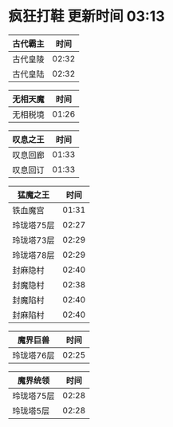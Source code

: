 # 疯狂打鞋 更新时间 03:13

| 古代霸主   | 时间    |
|--------|-------|
| 古代皇陵 | 02:32 |
| 古代皇陆 | 02:32 |

| 无相天魔   | 时间    |
|--------|-------|
| 无相税境 | 01:26 |

| 叹息之王   | 时间    |
|--------|-------|
| 叹息回廊 | 01:33 |
| 叹息回订 | 01:33 |

| 猛魔之王   | 时间    |
|--------|-------|
| 铁血魔宫 | 01:31 |
| 玲珑塔75层 | 02:27 |
| 玲珑塔73层 | 02:29 |
| 玲珑塔78层 | 02:29 |
| 封麻隐村 | 02:40 |
| 封魔隐村 | 02:38 |
| 封魔陷村 | 02:40 |
| 封麻陷村 | 02:40 |

| 魔界巨兽   | 时间    |
|--------|-------|
| 玲珑塔76层 | 02:25 |

| 魔界统领   | 时间    |
|--------|-------|
| 玲珑塔75层 | 02:28 |
| 玲珑塔5层 | 02:28 |